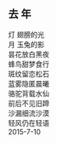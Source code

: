 ## 去 年
灯 翅膀的光<br>
月 玉兔的影<br>
昙花放白黑夜<br>
蜂鸟甜梦食行<br>
斑纹留恋松石<br>
蓝雾隐匿晨曦<br>
骆驼背载水仙<br>
前后不见旧蹄<br>
沙漏细流沙漠<br>
轻风仍在轻语<br>
2015-7-10<br>
